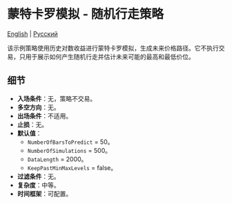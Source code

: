 # 蒙特卡罗模拟 - 随机行走策略
[English](README.md) | [Русский](README_ru.md)

该示例策略使用历史对数收益进行蒙特卡罗模拟，生成未来价格路径。它不执行交易，只用于展示如何产生随机行走并估计未来可能的最高和最低价位。

## 细节

- **入场条件**：无，策略不交易。
- **多空方向**：无。
- **出场条件**：不适用。
- **止损**：无。
- **默认值**：
  - `NumberOfBarsToPredict` = 50。
  - `NumberOfSimulations` = 500。
  - `DataLength` = 2000。
  - `KeepPastMinMaxLevels` = false。
- **过滤条件**：无。
- **复杂度**：中等。
- **时间框架**：可配置。

